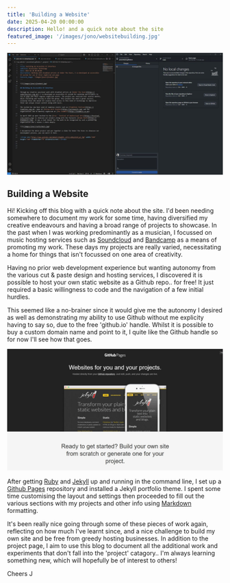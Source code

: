 ```yaml
---
title: 'Building a Website'
date: 2025-04-20 00:00:00
description: Hello! and a quick note about the site
featured_image: '/images/jono/websitebuilding.jpg'
---
```


![](/images/jono/websitebuilding.jpg)

## Building a Website

Hi! Kicking off this blog with a quick note about the site. I'd been needing somewhere to document my work for some time, having diversified my creative endeavours and having a broad range of projects to showcase. In the past when I was working predominantly as a musician, I focussed on music hosting services such as [Soundcloud](https://soundcloud.com/johnnysideways) and [Bandcamp](https://johnnysideways.bandcamp.com) as a means of promoting my work. These days my projects are really varied, necessitating a home for things that isn't focussed on one area of creativity.

Having no prior web development experience but wanting autonomy from the various cut & paste design and hosting services, I discovered it is possible to host your own static website as a Github repo.. for free! It just required a basic willingness to code and the navigation of a few initial hurdles. 

This seemed like a no-brainer since it would give me the autonomy I desired as well as demonstrating my ability to use Github without me explicity having to say so, due to the free 'github.io' handle. Whilst it is possible to buy a custom domain name and point to it, I quite like the Github handle so for now I'll see how that goes.

![](/images/jono/githubpages.jpg)

After getting [Ruby](https://ruby-lang.org/en/) and [Jekyll](https://jekyllrb.com) up and running in the command line, I set up a [Github Pages](https://pages.github.com) repository and installed a Jekyll portfolio theme. I spent some time customising the layout and settings then proceeded to fill out the various sections with my projects and other info using [Markdown](https://markdownguide.org) formatting.

It's been really nice going through some of these pieces of work again, reflecting on how much I've learnt since, and a nice challenge to build my own site and be free from greedy hosting businesses. In addition to the project page, I aim to use this blog to document all the additional work and experiments that don't fall into the 'project' catagory.. I'm always learning something new, which will hopefully be of interest to others!

Cheers
J

